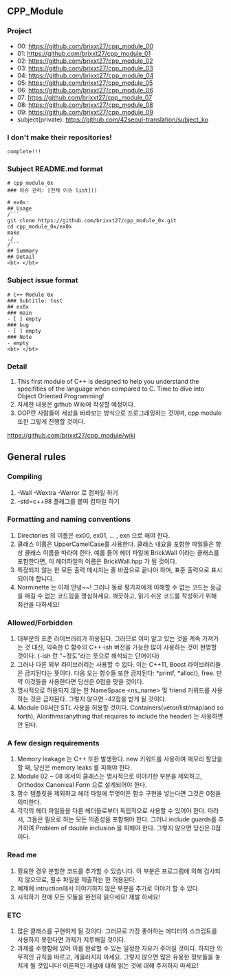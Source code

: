 ## CPP_Module
### Project
- 00: https://github.com/brixxt27/cpp_module_00
- 01: https://github.com/brixxt27/cpp_module_01
- 02: https://github.com/brixxt27/cpp_module_02
- 03: https://github.com/brixxt27/cpp_module_03
- 04: https://github.com/brixxt27/cpp_module_04
- 05: https://github.com/brixxt27/cpp_module_05
- 06: https://github.com/brixxt27/cpp_module_06
- 07: https://github.com/brixxt27/cpp_module_07
- 08: https://github.com/brixxt27/cpp_module_08
- 09: https://github.com/brixxt27/cpp_module_09
- subject(private): https://github.com/42seoul-translation/subject_ko
### I don't make their repositories!
```
complete!!!
```
### Subject README.md format
```
# cpp_module_0x
### 이슈 관리: [전체 이슈 list]()

# ex0x: 
## Usage
/```
git clone https://github.com/brixxt27/cpp_module_0x.git
cd cpp_module_0x/ex0x
make
./
/```
## Summary
## Detail
<bt> </bt>

```

### Subject issue format
```
# C++ Module 0x
### Subtitle: test
## ex0x
### main
- [ ] empty
### bug
- [ ] empty
### Note
- empty
<bt> </bt>

```

### Detail
1. This first module of C++ is designed to help you understand the specifities of the language when compared to C. Time to dive into Object Oriented Programming!
2. 자세한 내용은 github Wiki에 작성할 예정이다.
3. OOP란 사람들이 세상을 바라보는 방식으로 프로그래밍하는 것이며, cpp module 또한 그렇게 진행할 것이다.

https://github.com/brixxt27/cpp_module/wiki

## General rules
### Compiling
1. -Wall -Wextra -Werror 로 컴파일 하기
2. -std=c++98 플래그를 붙여 컴파일 하기
### Formatting and naming conventions
1. Directories 의 이름은 ex00, ex01, ... , exn 으로 해야 한다.
2. 클래스 이름은 UpperCamelCase를 사용한다. 클래스 내요을 포함한 파일들은 항상 클래스 이름을 따라야 한다. 예를 들어 헤더 파일에 BrickWall 이라는 클래스를 포함한다면, 이 헤더파일의 이름은 BrickWall.hpp 가 될 것이다.
3. 특정되지 않는 한 모든 출력 메시지는 줄 바꿈으로 끝나야 하며, 표준 출력으로 표시 되어야 합니다.
4. Norminette 는 이제 안녕~~! 그러나 동료 평가자에게 이해할 수 없는 코드는 등급을 매길 수 없는 코드임을 명심하세요. 깨끗하고, 읽기 쉬운 코드를 작성하기 위해 최선을 다하세요!
### Allowed/Forbidden
1. 대부분의 표준 라이브러리가 허용된다. 그러므로 이미 알고 있는 것을 계속 가져가는 것 대신, 익숙한 C 함수의 C++-ish 버전을 가능한 많이 사용하는 것이 현명할 것이다. (-ish 란 "~정도"라는 뜻으로 해석되는 단어이다)
2. 그러나 다른 외부 라이브러리는 사용할 수 없다. 이는 C++11, Boost 라이브러리들은 금지된다는 뜻이다. 다음 오는 함수들 또한 금지된다: *printf, *alloc(), free. 만약 이것들을 사용한다면 당신은 0점을 맞을 것이다.
3. 명시적으로 허용되지 않는 한 NameSpace <ns_name> 및 friend 키워드를 사용하는 것은 금지된다. 그렇지 않으면 -42점을 받게 될 것이다.
4. Module 08서만 STL 사용을 허용할 것이다. Containers(vetor/list/map/and so forth), Alorithms(anything that requires to include the <algorithm> header) 는 사용하면 안 된다.
### A few design requirements
1. Memory leakage 는 C++ 또한 발생한다. new 키워드를 사용하여 메모리 할당을 할 때, 당신은 memory leaks 를 피해야 한다.
2. Module 02 ~ 08 에서의 클래스는 명시적으로 이야기한 부분을 제외하고, Orthodox Canonical Form 으로 설계되어야 한다.
3. 함수 템플릿을 제외하고 헤더 파일에 무엇이든 함수 구현을 넣는다면 그것은 0점을 의미한다.
4. 각각의 헤더 파일들을 다른 헤더들로부터 독립적으로 사용할 수 있어야 한다. 따라서, 그들은 필요로 하는 모든 의존성을 포함해야 한다. 그러나 include guards를 추가하여 Problem of double inclusion 을 피해야 한다. 그렇지 않으면 당신은 0점이다.
### Read me
1. 필요한 경우 분할한 코드를 추가할 수 있습니다. 이 부분은 프로그램에 의해 검사되지 않으므로, 필수 파일을 제출하는 한 허용된다.
2. 예제에 intruction에서 이야기하지 않은 부분을 추가로 이야기 할 수 있다.
3. 시작하기 전에 모든 모듈을 완전히 읽으세요! 제발 하세요!
### ETC
1. 많은 클래스를 구현하게 될 것이다. 그러므로 가장 좋아하는 에디터의 스크립트를 사용하지 못한다면 과제가 지루해질 것이다.
2. 과제를 수행함에 있어 이를 완료할 수 있는 일정한 자유가 주어질 것이다. 하지만 의무적인 규칙을 따르고, 게을러지지 마세요. 그렇지 않으면 많은 유용한 정보들을 놓치게 될 것입니다! 이론적인 개념에 대해 읽는 것에 대해 주저하지 마세요!
